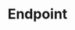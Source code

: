 ---
title: Endpoint
layout: tag
author_profile: false
taxonomy: Defense Evasion
permalink: /detections/endpoint
sidebar:
  nav: "detections"
---